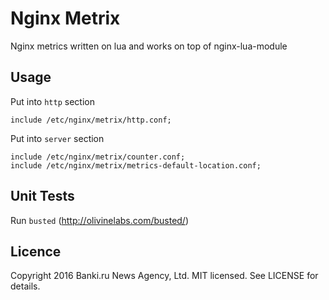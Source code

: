Nginx Metrix
============

Nginx metrics written on lua and works on top of nginx-lua-module

Usage
-----

Put into `http` section

```
include /etc/nginx/metrix/http.conf;
```

Put into `server` section

```
include /etc/nginx/metrix/counter.conf;
include /etc/nginx/metrix/metrics-default-location.conf;
```

Unit Tests
----------

Run `busted` (http://olivinelabs.com/busted/)

Licence
-------

Copyright 2016 Banki.ru News Agency, Ltd. MIT licensed. See LICENSE for details.
